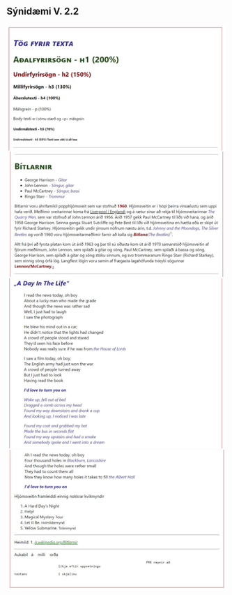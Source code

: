 ## Sýnidæmi V. 2.2

![mynd 21](/V-2/img/V21-1.jpg)
![mynd 22](/V-2/img/V21-2.jpg)
![mynd 23](/V-2/img/V21-3.jpg)
![mynd 24](/V-2/img/V21-4.jpg)